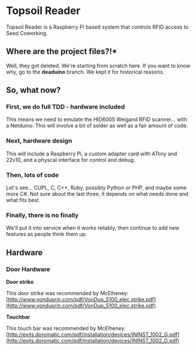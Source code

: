# Topsoil Reader

Topsoil Reader is a Raspberry Pi based system that controls RFID access to Seed Coworking.

## Where are the project files?!* 
Well, they got deleted. We're starting from scratch here.
If you want to know why, go to the **deaduino** branch. We kept it for historical reasons.

## So, what now?

### First, we do full TDD - hardware included
This means we need to emulate the HID6005 Weigand RFID scanner... with a Netduino. This will involve a bit of solder as well as a fair amount of code. 

### Next, hardware design
This will include a Raspberry Pi, a custom adapter card with ATtiny and 22v10, and a physcal interface for control and debug. 

### Then, lots of code
Let's see... CUPL, C, C++, Ruby, possibly Python or PHP, and maybe some more C#.
Not sure about the last three, it depends on what needs done and what fits best.

### Finally, there is no finally
We'll put it into service when it works reliably, then continue to add new features as people think them up.

## Hardware

### Door Hardware

**Door strike**

This door strike was recommended by McElheney:
[http://www.vonduprin.com/pdf/VonDup_5100_elec.strike.pdf](http://www.vonduprin.com/pdf/VonDup_5100_elec.strike.pdf)

**Touchbar**

This touch bar was recommended by McElheney:
[http://exits.doromatic.com/pdf/installation/devices/ININST_1002_G.pdf](http://exits.doromatic.com/pdf/installation/devices/ININST_1002_G.pdf)

